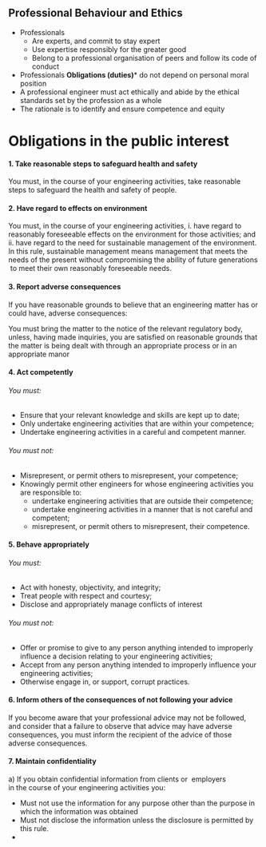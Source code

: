 ## Professional Behaviour and Ethics
- Professionals
	- Are experts, and commit to stay expert
	- Use expertise responsibly for the greater good
	- Belong to a professional organisation of peers and follow its code of conduct
- Professionals **Obligations (duties)*** do not depend on personal moral position
- A professional engineer must act ethically and abide by the ethical standards set by the profession as a whole
- The rationale is to identify and ensure competence and equity

# Obligations in the public interest
#### 1. Take reasonable steps to safeguard health and safety
You must, in the course of your engineering activities, take reasonable steps to safeguard the health and safety of people.
#### 2. Have regard to effects on environment
You must, in the course of your engineering activities,
i. have regard to reasonably foreseeable effects on the environment for those activities; and
ii. have regard to the need for sustainable management of the environment. In this rule, sustainable management means management that meets the needs of the present without compromising the ability of future generations  to meet their own reasonably foreseeable needs.
#### 3. Report adverse consequences
If you have reasonable grounds to believe that an engineering matter has or could have, adverse consequences:

You must bring the matter to the notice of the relevant regulatory body, unless, having made inquiries, you are satisfied on reasonable grounds that the matter is being dealt with through an appropriate process or in an appropriate manor
#### 4. Act competently
###### You must:
- Ensure that your relevant knowledge and skills are kept up to date;
- Only undertake engineering activities that are within your competence;
- Undertake engineering activities in a careful and competent manner.
###### You must not:
- Misrepresent, or permit others to misrepresent, your competence;
- Knowingly permit other engineers for whose engineering activities you are responsible to:
	- undertake engineering activities that are outside their competence;
	- undertake engineering activities in a manner that is not careful and competent; 
	- misrepresent, or permit others to misrepresent, their competence.
#### 5. Behave appropriately
###### You must:
- Act with honesty, objectivity, and integrity;
- Treat people with respect and courtesy;
- Disclose and appropriately manage conflicts of interest
###### You must not:
- Offer or promise to give to any person anything intended to improperly influence a decision relating to your engineering activities;
- Accept from any person anything intended to improperly influence your engineering activities;
- Otherwise engage in, or support, corrupt practices.
#### 6. Inform others of the consequences of not following your advice
If you become aware that your professional advice may not be followed, 
and consider that a failure to observe that advice may have adverse consequences, 
you must inform the recipient of the advice of those adverse consequences.
#### 7. Maintain confidentiality

a) If you obtain confidential information from clients or  employers in the course of your engineering activities you:
- Must not use the information for any purpose other than the purpose in which the information was obtained
- Must not disclose the information unless the disclosure is permitted by this rule.
- 